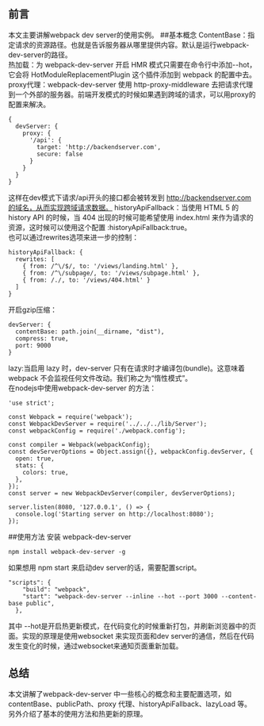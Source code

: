 ## 前言
本文主要讲解webpack dev server的使用实例。
##基本概念
ContentBase：指定请求的资源路径。也就是告诉服务器从哪里提供内容。默认是运行webpack-dev-server的路径。  
热加载：为 webpack-dev-server 开启 HMR 模式只需要在命令行中添加--hot，它会将 HotModuleReplacementPlugin 这个插件添加到 webpack 的配置中去。  
proxy代理：webpack-dev-server 使用 http-proxy-middleware 去把请求代理到一个外部的服务器。前端开发模式的时候如果遇到跨域的请求，可以用proxy的配置来解决。  

```
{
  devServer: {
    proxy: {
      '/api': {
        target: 'http://backendserver.com',
        secure: false
      }
    }
  }
}
```
这样在dev模式下请求/api开头的接口都会被转发到 http://backendserver.com的域名，从而实现跨域请求数据。
historyApiFallback：当使用 HTML 5 的 history API 的时候，当 404 出现的时候可能希望使用 index.html 来作为请求的资源，这时候可以使用这个配置 :historyApiFallback:true。  
也可以通过rewrites选项来进一步的控制：

```
historyApiFallback: {
  rewrites: [
    { from: /^\/$/, to: '/views/landing.html' },
    { from: /^\/subpage/, to: '/views/subpage.html' },
    { from: /./, to: '/views/404.html' }
  ]
}
```
开启gzip压缩：

```
devServer: {
  contentBase: path.join(__dirname, "dist"),
  compress: true,
  port: 9000
}
```
lazy:当启用 lazy 时，dev-server 只有在请求时才编译包(bundle)。这意味着 webpack 不会监视任何文件改动。我们称之为“惰性模式”。  
在nodejs中使用webpack-dev-server 的方法：  

```
'use strict';

const Webpack = require('webpack');
const WebpackDevServer = require('../../../lib/Server');
const webpackConfig = require('./webpack.config');

const compiler = Webpack(webpackConfig);
const devServerOptions = Object.assign({}, webpackConfig.devServer, {
  open: true,
  stats: {
    colors: true,
  },
});
const server = new WebpackDevServer(compiler, devServerOptions);

server.listen(8080, '127.0.0.1', () => {
  console.log('Starting server on http://localhost:8080');
});
```
##使用方法
安装 webpack-dev-server

```
npm install webpack-dev-server -g
```
如果想用 npm start 来启动dev server的话，需要配置script。

```
"scripts": {
    "build": "webpack",
    "start": "webpack-dev-server --inline --hot --port 3000 --content-base public",    
  },
```
其中 --hot是开启热更新模式，在代码变化的时候重新打包，并刷新浏览器中的页面。实现的原理是使用websocket 来实现页面和dev server的通信，然后在代码发生变化的时候，通过websocket来通知页面重新加载。
## 总结
本文讲解了webpack-dev-server 中一些核心的概念和主要配置选项，如 contentBase、publicPath、proxy 代理、historyApiFallback、lazyLoad 等。另外介绍了基本的使用方法和热更新的原理。

